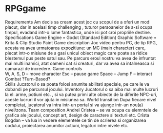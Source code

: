 # RPGgame

Requirements
	Am decis sa cream acest joc cu scopul de a oferi un mod placut, dar in acelasi timp challenging , tuturor persoanelor de a-si ocupa timpul, evadand intr-o lume fantastica, unde isi pot croi propriile destine.
Specifications 
Game Engine
•	Godot (Standard Edition)
Graphic Software 
•	Krita & Clip Studio Paint
Game description
	Joc video pentru PC, de tip RPG, acesta va avea urmatoarea expozitiune: un MC (main character) care, plecat intr-o misiune de a gasi unicul obiect magic care poate sa ridice blestemul pus peste satul sau. 
Pe parcurs eroul nostru va avea de infruntat mai multi inamici, atat oameni cat si creaturi, dar va avea sa intalneasca si camarazi de incredere.
Game controls	
	W, A, S, D – move character
	Esc – pause game
	Space – Jump
	F – interact
Combat
	?Turn-Based?	
Skills
	Jucatorul o sa poata folosi anumite abilitati speciale, pe care le va dobandi pe parcursul jocului.
Inventory
	Jucatorul o sa aiba mai multe lucruri la el: arme, potiuni etc. , si va putea primi alte obiecte de la diferite NPC-uri, aceste lucruri il vor ajuta in misiunea sa.
World transition
	Dupa fiecare nivel completat, jucatorul va intra intr-un portal si va ajunge intr-un nou(a) nivel/zona.
Team composition
	Andrei Cristea – se va ocupa cu elemntele de grafica ale jocului, concept art, design de caractere si texturi etc.
	Crîsta Bogdan – va lua in vedere elementele ce tin de scrierea si organizarea codului, proiectarea anumitor actiuni, legaturi intre nivele etc.

